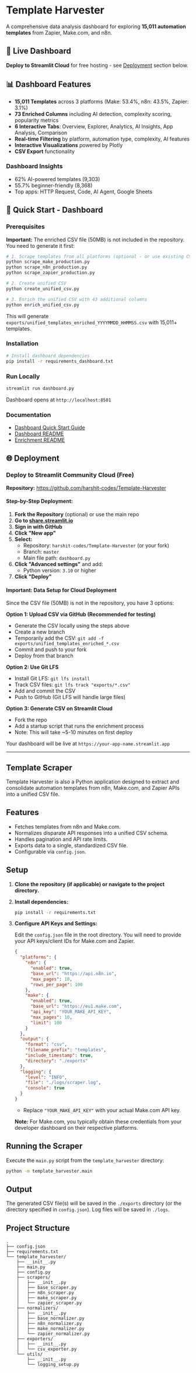 # Template Harvester

A comprehensive data analysis dashboard for exploring **15,011 automation templates** from Zapier, Make.com, and n8n.

## 🚀 Live Dashboard

**Deploy to Streamlit Cloud** for free hosting - see [Deployment](#deployment) section below.

## 📊 Dashboard Features

- **15,011 Templates** across 3 platforms (Make: 53.4%, n8n: 43.5%, Zapier: 3.1%)
- **73 Enriched Columns** including AI detection, complexity scoring, popularity metrics
- **6 Interactive Tabs**: Overview, Explorer, Analytics, AI Insights, App Analysis, Comparison
- **Real-time Filtering** by platform, automation type, complexity, AI features
- **Interactive Visualizations** powered by Plotly
- **CSV Export** functionality

### Dashboard Insights
- 62% AI-powered templates (9,303)
- 55.7% beginner-friendly (8,368)
- Top apps: HTTP Request, Code, AI Agent, Google Sheets

## 🎯 Quick Start - Dashboard

### Prerequisites

**Important:** The enriched CSV file (50MB) is not included in the repository. You need to generate it first:

```bash
# 1. Scrape templates from all platforms (optional - or use existing CSVs)
python scrape_make_production.py
python scrape_n8n_production.py
python scrape_zapier_production.py

# 2. Create unified CSV
python create_unified_csv.py

# 3. Enrich the unified CSV with 43 additional columns
python enrich_unified_csv.py
```

This will generate `exports/unified_templates_enriched_YYYYMMDD_HHMMSS.csv` with 15,011+ templates.

### Installation

```bash
# Install dashboard dependencies
pip install -r requirements_dashboard.txt
```

### Run Locally

```bash
streamlit run dashboard.py
```

Dashboard opens at `http://localhost:8501`

### Documentation
- [Dashboard Quick Start Guide](DASHBOARD_QUICKSTART.md)
- [Dashboard README](DASHBOARD_README.md)
- [Enrichment README](ENRICHMENT_README.md)

## 🌐 Deployment

### Deploy to Streamlit Community Cloud (Free)

**Repository:** https://github.com/harshit-codes/Template-Harvester

#### Step-by-Step Deployment:

1. **Fork the Repository** (optional) or use the main repo
2. **Go to [share.streamlit.io](https://share.streamlit.io)**
3. **Sign in with GitHub**
4. **Click "New app"**
5. **Select:**
   - Repository: `harshit-codes/Template-Harvester` (or your fork)
   - Branch: `master`
   - Main file path: `dashboard.py`
6. **Click "Advanced settings"** and add:
   - Python version: `3.10` or higher
7. **Click "Deploy"**

#### Important: Data Setup for Cloud Deployment

Since the CSV file (50MB) is not in the repository, you have 3 options:

**Option 1: Upload CSV via GitHub (Recommended for testing)**
- Generate the CSV locally using the steps above
- Create a new branch
- Temporarily add the CSV: `git add -f exports/unified_templates_enriched_*.csv`
- Commit and push to your fork
- Deploy from that branch

**Option 2: Use Git LFS**
- Install Git LFS: `git lfs install`
- Track CSV files: `git lfs track "exports/*.csv"`
- Add and commit the CSV
- Push to GitHub (Git LFS will handle large files)

**Option 3: Generate CSV on Streamlit Cloud**
- Fork the repo
- Add a startup script that runs the enrichment process
- Note: This will take ~5-10 minutes on first deploy

Your dashboard will be live at `https://your-app-name.streamlit.app`

---

## Template Scraper

Template Harvester is also a Python application designed to extract and consolidate automation templates from n8n, Make.com, and Zapier APIs into a unified CSV file.

## Features

- Fetches templates from n8n and Make.com.
- Normalizes disparate API responses into a unified CSV schema.
- Handles pagination and API rate limits.
- Exports data to a single, standardized CSV file.
- Configurable via `config.json`.

## Setup

1.  **Clone the repository (if applicable) or navigate to the project directory.**

2.  **Install dependencies:**

    ```bash
    pip install -r requirements.txt
    ```

3.  **Configure API Keys and Settings:**

    Edit the `config.json` file in the root directory. You will need to provide your API keys/client IDs for Make.com and Zapier.

    ```json
    {
      "platforms": {
        "n8n": {
          "enabled": true,
          "base_url": "https://api.n8n.io",
          "max_pages": 10,
          "rows_per_page": 100
        },
        "make": {
          "enabled": true,
          "base_url": "https://eu1.make.com",
          "api_key": "YOUR_MAKE_API_KEY",
          "max_pages": 10,
          "limit": 100
        }
      },
      "output": {
        "format": "csv",
        "filename_prefix": "templates",
        "include_timestamp": true,
        "directory": "./exports"
      },
      "logging": {
        "level": "INFO",
        "file": "./logs/scraper.log",
        "console": true
      }
    }
    ```

    *   Replace `"YOUR_MAKE_API_KEY"` with your actual Make.com API key.

    **Note:** For Make.com, you typically obtain these credentials from your developer dashboard on their respective platforms.

## Running the Scraper

Execute the `main.py` script from the `template_harvester` directory:

```bash
python -m template_harvester.main
```

## Output

The generated CSV file(s) will be saved in the `./exports` directory (or the directory specified in `config.json`). Log files will be saved in `./logs`.

## Project Structure

```
.  
├── config.json  
├── requirements.txt  
└── template_harvester/  
    ├── __init__.py  
    ├── main.py  
    ├── config.py  
    ├── scrapers/  
    │   ├── __init__.py  
    │   ├── base_scraper.py  
    │   ├── n8n_scraper.py  
    │   ├── make_scraper.py  
    │   └── zapier_scraper.py  
    ├── normalizers/  
    │   ├── __init__.py  
    │   ├── base_normalizer.py  
    │   ├── n8n_normalizer.py  
    │   ├── make_normalizer.py  
    │   └── zapier_normalizer.py  
    ├── exporters/  
    │   ├── __init__.py  
    │   └── csv_exporter.py  
    └── utils/  
        ├── __init__.py  
        └── logging_setup.py  
```
